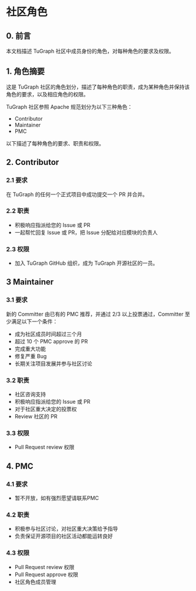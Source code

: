 # 社区角色

## 0. 前言
本文档描述 TuGraph 社区中成员身份的⻆色，对每种⻆色的要求及权限。 

## 1. ⻆色摘要

这是 TuGraph 社区的⻆色划分，描述了每种⻆色的职责，成为某种⻆色并保持该⻆色的要求，以及相应⻆色的权限。

TuGraph 社区参照 Apache 规范划分为以下三种⻆色：

- Contributor 
- Maintainer 
- PMC 

以下描述了每种⻆色的要求、职责和权限。 		 						 					
## 2. Contributor 
### 2.1 要求 
在 TuGraph 的任何一个正式项目中成功提交一个 PR 并合并。 
### 2.2 职责

- 积极响应指派给您的 Issue 或 PR
- 一起帮忙回复 Issue 或 PR，把 Issue 分配给对应模块的负责人
### 2.3 权限 

- 加入 TuGraph GitHub 组织，成为 TuGraph 开源社区的一员。 
## 3 Maintainer 
### 3.1 要求 
新的 Committer 由已有的 PMC 推荐，并通过 2/3 以上投票通过，Committer 至少满足以下一个条件：

- 成为社区成员时间超过三个月 
- 超过 10 个 PMC approve 的 PR 
- 完成重大功能 
- 修复严重 Bug 
- 长期关注项目发展并参与社区讨论
### 3.2 职责 

- 社区咨询支持
- 积极响应指派给您的 Issue 或 PR
- 对于社区重大决定的投票权
- Review 社区的 PR 
### 3.3 权限 

- Pull Request review 权限 
## 4. PMC 
### 4.1 要求 

- 暂不开放，如有强烈愿望请联系PMC
### 4.2 职责 

- 积极参与社区讨论，对社区重大决策给予指导 
- 负责保证开源项目的社区活动都能运转良好 
### 4.3 权限 

- Pull Request review 权限 
- Pull Request approve 权限 
- 社区角色成员管理